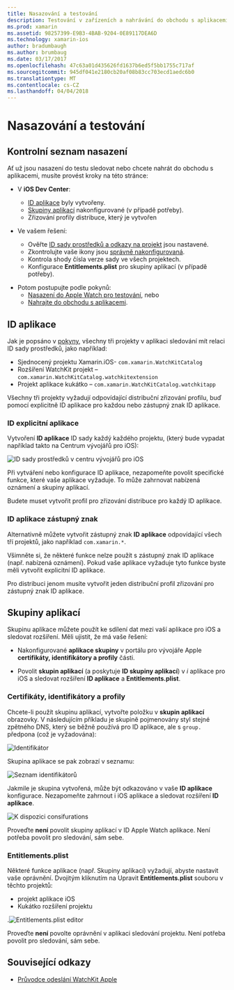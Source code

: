 ```yaml
---
title: Nasazování a testování
description: Testování v zařízeních a nahrávání do obchodu s aplikacemi
ms.prod: xamarin
ms.assetid: 98257399-E9B3-4BAB-9204-0E89117DEA6D
ms.technology: xamarin-ios
author: bradumbaugh
ms.author: brumbaug
ms.date: 03/17/2017
ms.openlocfilehash: 47c63a01d435626fd1637b6ed5f5bb1755c717af
ms.sourcegitcommit: 945df041e2180cb20af08b83cc703ecd1aedc6b0
ms.translationtype: MT
ms.contentlocale: cs-CZ
ms.lasthandoff: 04/04/2018
---
```

# <a name="deployment-and-testing"></a>Nasazování a testování

## <a name="deployment-checklist"></a>Kontrolní seznam nasazení

Ať už jsou nasazení do testu sledovat nebo chcete nahrát do obchodu s aplikacemi, musíte provést kroky na této stránce:

- V **iOS Dev Center**:
  - [ID aplikace](#App_IDs) byly vytvořeny.
  - [Skupiny aplikací](#App_Groups) nakonfigurované (v případě potřeby).
  - Zřizování profily distribuce, který je vytvořen

- Ve vašem řešení:

  - Ověřte [ID sady prostředků a odkazy na projekt](~/ios/watchos/get-started/installation.md) jsou nastavené.
  - Zkontrolujte vaše ikony jsou [správně nakonfigurovaná](~/ios/watchos/app-fundamentals/icons.md).
  - Kontrola shody čísla verze sady ve všech projektech.
  - Konfigurace **Entitlements.plist** pro skupiny aplikací (v případě potřeby).

* Potom postupujte podle pokynů:
  - [Nasazení do Apple Watch pro testování](~/ios/watchos/deploy-test/device.md), nebo
  - [Nahrajte do obchodu s aplikacemi](~/ios/watchos/deploy-test/appstore.md).

<a name="App_IDs"/>

## <a name="app-ids"></a>ID aplikace

Jak je popsáno v [pokyny](~/ios/watchos/get-started/installation.md), všechny tři projekty v aplikaci sledování mít relaci ID sady prostředků, jako například:

- Sjednocený projektu Xamarin.iOS- `com.xamarin.WatchKitCatalog`
- Rozšíření WatchKit projekt – `com.xamarin.WatchKitCatalog.watchkitextension`
- Projekt aplikace kukátko – `com.xamarin.WatchKitCatalog.watchkitapp`

Všechny tři projekty vyžadují odpovídající distribuční zřizování profilu, buď pomocí explicitně ID aplikace pro každou nebo zástupný znak ID aplikace.

### <a name="explicit-app-ids"></a>ID explicitní aplikace

Vytvoření **ID aplikace** ID sady každý každého projektu, (který bude vypadat například takto na Centrum vývojářů pro iOS):

![ID sady prostředků v centru vývojářů pro iOS](images/appids-specific-sml.png)

Při vytváření nebo konfigurace ID aplikace, nezapomeňte povolit specifické funkce, které vaše aplikace vyžaduje. To může zahrnovat nabízená oznámení a skupiny aplikací.

Budete muset vytvořit profil pro zřizování distribuce pro každý ID aplikace.

### <a name="wildcard-app-id"></a>ID aplikace zástupný znak

Alternativně můžete vytvořit zástupný znak **ID aplikace** odpovídající všech tří projektů, jako například `com.xamarin.*`.

Všimněte si, že některé funkce nelze použít s zástupný znak ID aplikace (např. nabízená oznámení). Pokud vaše aplikace vyžaduje tyto funkce byste měli vytvořit explicitní ID aplikace.

Pro distribuci jenom musíte vytvořit jeden distribuční profil zřizování pro zástupný znak ID aplikace.

<a name="App_Groups" />

## <a name="app-groups"></a>Skupiny aplikací

Skupinu aplikace můžete použít ke sdílení dat mezi vaší aplikace pro iOS a sledovat rozšíření. Měli ujistit, že má vaše řešení:

- Nakonfigurované **aplikace skupiny** v portálu pro vývojáře Apple **certifikáty, identifikátory a profily** části.

- Povolit **skupin aplikací** (a poskytuje **ID skupiny aplikací**) v *i* aplikace pro iOS a sledovat rozšíření **ID aplikace** a  **Entitlements.plist**.

### <a name="certificates-identifiers--profiles"></a>Certifikáty, identifikátory a profily

Chcete-li použít skupinu aplikací, vytvořte položku v **skupin aplikací** obrazovky. V následujícím příkladu je skupině pojmenovány styl stejné zpětného DNS, který se běžně používá pro ID aplikace, ale s `group.` předpona (což je vyžadována):

![Identifikátor](images/appgroups-new-sml.png)

Skupina aplikace se pak zobrazí v seznamu:

![Seznam identifikátorů](images/appgroups-setup-sml.png)

Jakmile je skupina vytvořená, může být odkazováno v vaše **ID aplikace** konfigurace. Nezapomeňte zahrnout i iOS aplikace a sledovat rozšíření **ID aplikace**.

![K dispozici consifurations](images/appgroups-sml.png)

Proveďte **není** povolit skupiny aplikací v ID Apple Watch aplikace. Není potřeba povolit pro sledování, sám sebe.

### <a name="entitlementsplist"></a>Entitlements.plist

Některé funkce aplikace (např. Skupiny aplikací) vyžadují, abyste nastavit vaše oprávnění.
Dvojitým kliknutím na Upravit **Entitlements.plist** souboru v těchto projektů:

- projekt aplikace iOS
- Kukátko rozšíření projektu

.![Entitlements.plist editor](images/entitlements-plist-sml.png)

Proveďte **není** povolte oprávnění v aplikaci sledování projektu. Není potřeba povolit pro sledování, sám sebe.

## <a name="related-links"></a>Související odkazy

- [Průvodce odeslání WatchKit Apple](https://developer.apple.com/app-store/watch/)
